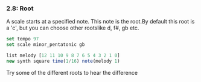 
### 2.8: Root

A scale starts at a specified note. This note is the root.By default this root is a 'c', but you can choose other rootslike d, f#, gb etc.

```js
set tempo 97
set scale minor_pentatonic gb

list melody [12 11 10 9 8 7 6 5 4 3 2 1 0]
new synth square time(1/16) note(melody 1)

```
Try some of the different roots to hear the difference

